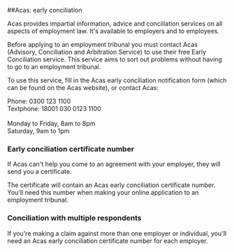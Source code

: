 ##Acas: early conciliation

Acas provides impartial information, advice and conciliation services on all aspects of employment law. It's available to employers and to employees.

Before applying to an employment tribunal you must contact Acas (Advisory, Conciliation and Arbitration Service) to use their free Early Conciliation service. This service aims to sort out problems without having to go to an employment tribunal.

To use this service, fill in the Acas early conciliation notification form (which can be found on the Acas website), or contact Acas:

Phone: 0300 123 1100<br>
Textphone: 18001 030 0123 1100<br>  
Monday to Friday, 8am to 8pm<br>
Saturday, 9am to 1pm

### Early conciliation certificate number

If Acas can't help you come to an agreement with your employer, they will send you a certificate.

The certificate will contain  an Acas early conciliation certificate number. You'll need this number when making your online application to an employment tribunal.

### Conciliation with multiple respondents

If you're making a claim against more than one employer or individual, you'll need an Acas early conciliation certificate number for each employer.
